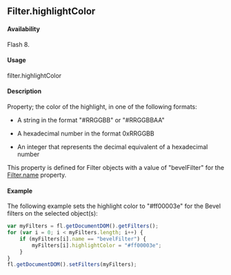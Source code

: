 ## Filter.highlightColor

#### Availability

Flash 8.

#### Usage

filter.highlightColor

#### Description

Property; the color of the highlight, in one of the following formats:

- A string in the format "#RRGGBB" or "#RRGGBBAA"

- A hexadecimal number in the format 0xRRGGBB

- An integer that represents the decimal equivalent of a hexadecimal number

This property is defined for Filter objects with a value of "bevelFilter" for the [Filter.name](../Filter_object/Filter13.md) property.

#### Example

The following example sets the highlight color to "#ff00003e" for the Bevel filters on the selected object(s):

```javascript
var myFilters = fl.getDocumentDOM().getFilters();
for (var i = 0; i < myFilters.length; i++) {
    if (myFilters[i].name == "bevelFilter") {
        myFilters[i].highlightColor = "#ff00003e";
    }
}
fl.getDocumentDOM().setFilters(myFilters);
```

